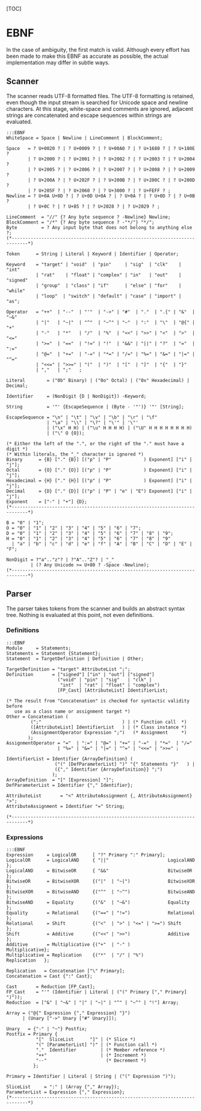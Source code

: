 [TOC]

# EBNF
In the case of ambiguity, the first match is valid.  Although every effort has been made to make this EBNF as accurate as possible, the actual implementation may differ in subtle ways.

## Scanner
The scanner reads UTF-8 formatted files.  The UTF-8 formatting is retained, even though the input stream is searched for Unicode space and newline characters.  At this stage, white-space and comments are ignored, adjacent strings are concatenated and escape sequences within strings are evaluated.

    :::EBNF
    WhiteSpace = Space | Newline | LineComment | BlockComment;
    
    Space   = ? U+0020 ? | ? U+0009 ? | ? U+00A0 ? | ? U+1680 ? | ? U+180E ? 
            | ? U+2000 ? | ? U+2001 ? | ? U+2002 ? | ? U+2003 ? | ? U+2004 ? 
            | ? U+2005 ? | ? U+2006 ? | ? U+2007 ? | ? U+2008 ? | ? U+2009 ? 
            | ? U+200A ? | ? U+202F ? | ? U+200B ? | ? U+200C ? | ? U+200D ? 
            | ? U+205F ? | ? U+2060 ? | ? U+3000 ? | ? U+FEFF ? ;
    Newline = ? U+0A U+0D ? | ? U+0D U+0A ? | ? U+0A ? | ? U+0D ? | ? U+0B ? 
            | ? U+0C ? | ? U+85 ? | ? U+2028 ? | ? U+2029 ? ;
           
    LineComment  = "//" {? Any byte sequence ? -Newline} Newline;
    BlockComment = "/*" {? Any byte sequence ? -"*/"} "*/";
    Byte         = ? Any input byte that does not belong to anything else ?;
    (*----------------------------------------------------------------------------*)
    
    Token      = String | Literal | Keyword | Identifier | Operator;
    
    Keyword    = "target" | "void"  | "pin"     | "sig"  | "clk"    | "int"    
               | "rat"    | "float" | "complex" | "in"   | "out"    | "signed" 
               | "group"  | "class" | "if"      | "else" | "for"    | "while"  
               | "loop"  | "switch" | "default" | "case" | "import" | "as";
    
    Operator   = "++"  | "--"  | "'"  | "->" | "#"  | "."  | ".{" | "&"  | "~&" 
               | "|"   | "~|"  | "^"  | "~^" | "~"  | ":"  | "\"  | "@{" | "+" 
               | "-"   | "*"   | "/"  | "%"  | "<<" | ">>" | "<"  | ">"  | "<=" 
               | ">="  | "=="  | "!=" | "!"  | "&&" | "||" | "?"  | "="  | ":=" 
               | "@="  | "+="  | "-=" | "*=" | "/=" | "%=" | "&=" | "|=" | "^=" 
               | "<<=" | ">>=" | "("  | ")"  | "["  | "]"  | "{"  | "}"  
               | ","   | ";"   ;
    
    Literal        = ("0b" Binary) | ("0o" Octal) | ("0x" Hexadecimal) | Decimal;
    
    Identifier     = (NonDigit {D | NonDigit}) -Keyword; 
    
    String         = '"' {EscapeSequence | (Byte - '"')} '"' [String];
    
    EscapeSequence = "\n" | "\t" | "\v" | "\b" | "\r" | "\f" 
                   | "\a" | "\\" | "\?" | "\'" | '\"' 
                   | ("\x" H H) | ("\u" H H H H) | ("\U" H H H H H H H H)
                   | ("\" O {O});
    
    (* Either the left of the ".", or the right of the "." must have a digit *)
    (* Within literals, the "_" character is ignored *)
    Binary      = {B} ["." {B}] [("p" | "P"            ) Exponent] ["i" | "j"];
    Octal       = {O} ["." {O}] [("p" | "P"            ) Exponent] ["i" | "j"];
    Hexadecimal = {H} ["." {H}] [("p" | "P"            ) Exponent] ["i" | "j"];
    Decimal     = {D} ["." {D}] [("p" | "P" | "e" | "E") Exponent] ["i" | "j"];
    Exponent    = ["-" | "+"] {D};
    (*----------------------------------------------------------------------------*)
    
    B = "0" | "1";
    O = "0" | "1" | "2" | "3" | "4" | "5" | "6" | "7";
    D = "0" | "1" | "2" | "3" | "4" | "5" | "6" | "7" | "8" | "9";
    H = "0" | "1" | "2" | "3" | "4" | "5" | "6" | "7" | "8" | "9" 
      | "a" | "b" | "c" | "d" | "e" | "f" | "A" | "B" | "C" | "D" | "E" | "F"; 
    
    NonDigit = ?"a".."z"? | ?"A".."Z"? | "_" 
             | (? Any Unicode >= U+80 ? -Space -Newline);
    (*----------------------------------------------------------------------------*)

## Parser
The parser takes tokens from the scanner and builds an abstract syntax tree.  Nothing is evaluated at this point, not even definitions.

### Definitions

    :::EBNF
    Module     = Statements;
    Statements = Statement {Statement};
    Statement  = TargetDefinition | Definition | Other;
    
    TargetDefinition = "target" AttributeList ";";
    Definition       = ["signed"] ["in" | "out"] ["signed"] 
                       ("void" | "pin" | "sig"   | "clk" | 
                        "int"  | "rat" | "float" | "complex") 
                       [FP_Cast] [AttributeList] IdentifierList;
    
    (* The result from "Concatenation" is checked for syntactic validity before
       use as a class name or assignment target *)
    Other = Concatenation (
             (";"                              ) | (* Function call  *)
             ([AttributeList] IdentifierList   ) | (* Class instance *)
             (AssignmentOperator Expression ";")   (* Assignment     *)
            );
    AssignmentOperator = "="  | ":=" | "@=" | "+=" | "-="  | "*="  | "/=" 
                       | "%=" | "&=" | "|=" | "^=" | "<<=" | ">>=" ; 
    
    IdentifierList = Identifier {ArrayDefinition} (
                      ("(" [DefParameterList] ")" "{" Statements "}"   ) |
                      ({"," Identifier {ArrayDefinition}} ";")
                     );
    ArrayDefinition  = "[" [Expression] "]";
    DefParameterList = Identifier {"," Identifier};
    
    AttributeList       = "<" AttributeAssignment {, AttributeAssignment} ">";
    AttributeAssignment = Identifier "=" String;
    
    (*----------------------------------------------------------------------------*)

### Expressions

    :::EBNF
    Expression     = LogicalOR      [ "?" Primary ":" Primary];
    LogicalOR      = LogicalAND     { "||"                      LogicalAND    };
    LogicalAND     = BitwiseOR      { "&&"                      BitwiseOR     };
    BitwiseOR      = BitwiseXOR     {("|"  | "~|")              BitwiseXOR    };
    BitwiseXOR     = BitwiseAND     {("^"  | "~^")              BitwiseAND    };
    BitwiseAND     = Equality       {("&"  | "~&")              Equality      };
    Equality       = Relational     {("==" | "!=")              Relational    };
    Relational     = Shift          {("<"  | ">" | "<=" | ">=") Shift         };
    Shift          = Additive       {("<<" | ">>")              Additive      };
    Additive       = Multiplicative {("+"  | "-" )              Multiplicative};
    Multiplicative = Replication    {("*"  | "/" | "%")         Replication   };
    
    Replication   = Concatenation ["\" Primary];
    Concatenation = Cast {":" Cast};
    
    Cast       = Reduction [FP_Cast];
    FP_Cast    = "'" (Identifier | Literal | ("(" Primary ["," Primary] ")"));
    Reduction  = ["&" | "~&" | "|" | "~|" | "^" | "~^" | "!"] Array;
    
    Array = ("@{" Expression {"," Expression} "}")
          | (Unary ["->" Unary ["#" Unary]]);
    
    Unary   = {"-" | "~"} Postfix;
    Postfix = Primary {
               "["  SliceList      "]" | (* Slice *)
               "(" [ParameterList] ")" | (* Function call *)
               "."  Identifier         | (* Member reference *)
               "++"                    | (* Increment *)
               "--"                      (* Decrement *)
              };
    
    Primary = Identifier | Literal | String | ("(" Expression ")");
    
    SliceList     = ":" | (Array {"," Array});
    ParameterList = Expression {"," Expression};
    (*----------------------------------------------------------------------------*)



